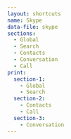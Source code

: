 ```yaml
---
layout: shortcuts
name: Skype
data-file: skype
sections:
  - Global
  - Search
  - Contacts
  - Conversation
  - Call
print:
  section-1:
    - Global
    - Search
  section-2:
    - Contacts
    - Call
  section-3:
    - Conversation
---
```

